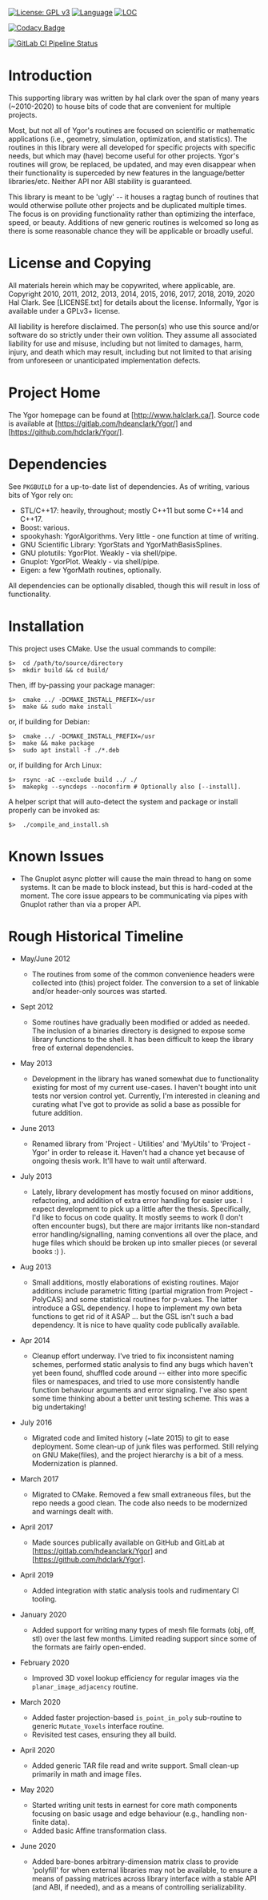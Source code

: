 
[![License: GPL v3](https://img.shields.io/badge/License-GPLv3-blue.svg)](https://www.gnu.org/licenses/gpl-3.0)
[![Language](https://img.shields.io/github/languages/top/hdclark/Ygor.svg)](https://gitlab.com/hdeanclark/Ygor)
[![LOC](https://tokei.rs/b1/gitlab/hdeanclark/Ygor)](https://gitlab.com/hdeanclark/Ygor)

[![Codacy Badge](https://api.codacy.com/project/badge/Grade/4b2ac86e6fe446a69891e5d61fb3312a)](https://www.codacy.com/app/hdclark/Ygor?utm_source=github.com&amp;utm_medium=referral&amp;utm_content=hdclark/Ygor&amp;utm_campaign=Badge_Grade)

[![GitLab CI Pipeline Status](https://gitlab.com/hdeanclark/Ygor/badges/master/pipeline.svg)](https://gitlab.com/hdeanclark/Ygor/-/commits/master)

# Introduction

This supporting library was written by hal clark over the span of many years
(~2010-2020) to house bits of code that are convenient for multiple projects.

Most, but not all of Ygor's routines are focused on scientific or mathematic
applications (i.e., geometry, simulation, optimization, and statistics). The
routines in this library were all developed for specific projects with specific
needs, but which may (have) become useful for other projects. Ygor's routines
will grow, be replaced, be updated, and may even disappear when their
functionality is superceded by new features in the language/better
libraries/etc. Neither API nor ABI stability is guaranteed.

This library is meant to be 'ugly' -- it houses a ragtag bunch of routines that
would otherwise pollute other projects and be duplicated multiple times. The
focus is on providing functionality rather than optimizing the interface, speed,
or beauty. Additions of new generic routines is welcomed so long as there is
some reasonable chance they will be applicable or broadly useful.


# License and Copying

All materials herein which may be copywrited, where applicable, are. Copyright
2010, 2011, 2012, 2013, 2014, 2015, 2016, 2017, 2018, 2019, 2020 Hal Clark. See
[LICENSE.txt] for details about the license. Informally, Ygor is available under
a GPLv3+ license. 

All liability is herefore disclaimed. The person(s) who use this source and/or
software do so strictly under their own volition. They assume all associated
liability for use and misuse, including but not limited to damages, harm,
injury, and death which may result, including but not limited to that arising
from unforeseen or unanticipated implementation defects.


# Project Home

The Ygor homepage can be found at [http://www.halclark.ca/]. Source code is
available at [https://gitlab.com/hdeanclark/Ygor/] and
[https://github.com/hdclark/Ygor/].


# Dependencies

See `PKGBUILD` for a up-to-date list of dependencies.
As of writing, various bits of Ygor rely on:

- STL/C++17: heavily, throughout; mostly C++11 but some C++14 and C++17.
- Boost: various.
- spookyhash: YgorAlgorithms. Very little - one function at time of writing.
- GNU Scientific Library: YgorStats and YgorMathBasisSplines.
- GNU plotutils: YgorPlot. Weakly - via shell/pipe.
- Gnuplot: YgorPlot. Weakly - via shell/pipe.
- Eigen: a few YgorMath routines, optionally.

All dependencies can be optionally disabled, though this will result in loss of
functionality.

# Installation

This project uses CMake. Use the usual commands to compile:

    $>  cd /path/to/source/directory
    $>  mkdir build && cd build/

Then, iff by-passing your package manager:

    $>  cmake ../ -DCMAKE_INSTALL_PREFIX=/usr
    $>  make && sudo make install

or, if building for Debian:

    $>  cmake ../ -DCMAKE_INSTALL_PREFIX=/usr
    $>  make && make package
    $>  sudo apt install -f ./*.deb

or, if building for Arch Linux:

    $>  rsync -aC --exclude build ../ ./
    $>  makepkg --syncdeps --noconfirm # Optionally also [--install].

A helper script that will auto-detect the system and package or install properly
can be invoked as:

    $>  ./compile_and_install.sh


# Known Issues

- The Gnuplot async plotter will cause the main thread to hang on some systems.
  It can be made to block instead, but this is hard-coded at the moment. The
  core issue appears to be communicating via pipes with Gnuplot rather than via
  a proper API.


# Rough Historical Timeline

- May/June 2012

  - The routines from some of the common convenience headers were collected into
    (this) project folder. The conversion to a set of linkable and/or
    header-only sources was started.

- Sept 2012

  - Some routines have gradually been modified or added as needed. The inclusion
    of a binaries directory is designed to expose some library functions to the
    shell. It has been difficult to keep the library free of external
    dependencies.

- May 2013 

  - Development in the library has waned somewhat due to functionality existing
    for most of my current use-cases. I haven't bought into unit tests nor
    version control yet. Currently, I'm interested in cleaning and curating what
    I've got to provide as solid a base as possible for future addition.

- June 2013

  - Renamed library from 'Project - Utilities' and 'MyUtils' to 'Project - Ygor'
    in order to release it. Haven't had a chance yet because of ongoing thesis
    work. It'll have to wait until afterward.

- July 2013

  - Lately, library development has mostly focused on minor additions,
    refactoring, and addition of extra error handling for easier use. I expect
    development to pick up a little after the thesis. Specifically, I'd like to
    focus on code quality. It mostly seems to work (I don't often encounter
    bugs), but there are major irritants like non-standard error
    handling/signalling, naming conventions all over the place, and huge files
    which should be broken up into smaller pieces (or several books :) ).

- Aug 2013

  - Small additions, mostly elaborations of existing routines. Major additions
    include parametric fitting (partial migration from Project - PolyCAS) and
    some statistical routines for p-values. The latter introduce a GSL
    dependency. I hope to implement my own beta functions to get rid of it ASAP
    ... but the GSL isn't such a bad dependency. It is nice to have quality
    code publically available.

- Apr 2014

  - Cleanup effort underway. I've tried to fix inconsistent naming schemes,
    performed static analysis to find any bugs which haven't yet been found,
    shuffled code around -- either into more specific files or namespaces, and
    tried to use more consistently handle function behaviour arguments and error
    signaling. I've also spent some time thinking about a better unit testing
    scheme. This was a big undertaking!

- July 2016

  - Migrated code and limited history (~late 2015) to git to ease deployment.
    Some clean-up of junk files was performed. Still relying on GNU Make(files),
    and the project hierarchy is a bit of a mess. Modernization is planned.

- March 2017

  - Migrated to CMake. Removed a few small extraneous files, but the repo needs
    a good clean. The code also needs to be modernized and warnings dealt with.

- April 2017

  - Made sources publically available on GitHub and GitLab at
    [https://gitlab.com/hdeanclark/Ygor] and [https://github.com/hdclark/Ygor].

- April 2019

  - Added integration with static analysis tools and rudimentary CI tooling.

- January 2020

  - Added support for writing many types of mesh file formats (obj, off, stl) 
    over the last few months. Limited reading support since some of the formats
    are fairly open-ended.

- February 2020

  - Improved 3D voxel lookup efficiency for regular images via the 
    `planar_image_adjacency` routine.

- March 2020

  - Added faster projection-based `is_point_in_poly` sub-routine to generic 
    `Mutate_Voxels` interface routine. 
  - Revisited test cases, ensuring they all build.

- April 2020

  - Added generic TAR file read and write support. Small clean-up primarily in
    math and image files.

- May 2020

  - Started writing unit tests in earnest for core math components focusing on
    basic usage and edge behaviour (e.g., handling non-finite data).
  - Added basic Affine transformation class.

- June 2020

  - Added bare-bones arbitrary-dimension matrix class to provide 'polyfill' for
    when external libraries may not be available, to ensure a means of passing
    matrices across library interface with a stable API (and ABI, if needed),
    and as a means of controlling serializability.

